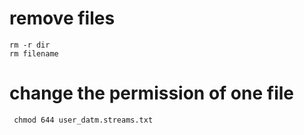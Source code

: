 # remove files
    rm -r dir
    rm filename
# change the permission of one file   
     chmod 644 user_datm.streams.txt
